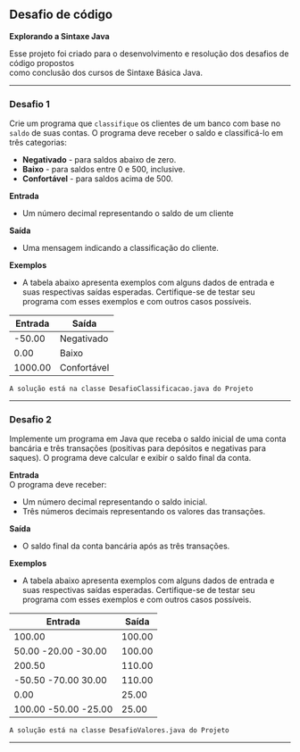 ## Desafio de código  
**Explorando a Sintaxe Java**

Esse projeto foi criado para o desenvolvimento e resolução dos desafios de código propostos  
como conclusão dos cursos de Sintaxe Básica Java.

---

### Desafio 1  

Crie um programa que `classifique` os clientes de um banco com base no `saldo` de suas contas. O programa deve receber o saldo e classificá-lo em três categorias:

- **Negativado** - para saldos abaixo de zero.  
- **Baixo** - para saldos entre 0 e 500, inclusive.  
- **Confortável** - para saldos acima de 500.  

**Entrada**  
- Um número decimal representando o saldo de um cliente

**Saída**
- Uma mensagem indicando a classificação do cliente.

**Exemplos**  
- A tabela abaixo apresenta exemplos com alguns dados de entrada e suas respectivas saídas esperadas. Certifique-se de testar seu programa com esses exemplos e com outros casos possíveis.  

| Entrada |   Saída    |
|---------|------------|
|-50.00   | Negativado |
| 0.00    | Baixo      |
| 1000.00 | Confortável|

```A solução está na classe DesafioClassificacao.java do Projeto```

---

### Desafio 2  

Implemente um programa em Java que receba o saldo inicial de uma conta bancária e três transações (positivas para depósitos e negativas para saques). O programa deve calcular e exibir o saldo final da conta.

**Entrada**  
O programa deve receber:

- Um número decimal representando o saldo inicial.
- Três números decimais representando os valores das transações.

**Saída**  
- O saldo final da conta bancária após as três transações.

**Exemplos**   
- A tabela abaixo apresenta exemplos com alguns dados de entrada e suas respectivas saídas esperadas. Certifique-se de testar seu programa com esses exemplos e com outros casos possíveis.

| Entrada                 | Saída  |
|-------------------------|--------|
| 100.00                  | 100.00 |
| 50.00 -20.00 -30.00     | 100.00 |
| 200.50                  | 110.00 |
| -50.50 -70.00 30.00     | 110.00 |
| 0.00                    | 25.00  |
| 100.00 -50.00 -25.00    | 25.00  |

```A solução está na classe DesafioValores.java do Projeto```

---